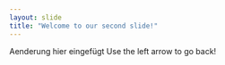 ```yaml
---
layout: slide
title: "Welcome to our second slide!"
---
```

Aenderung hier eingefügt
Use the left arrow to go back!
